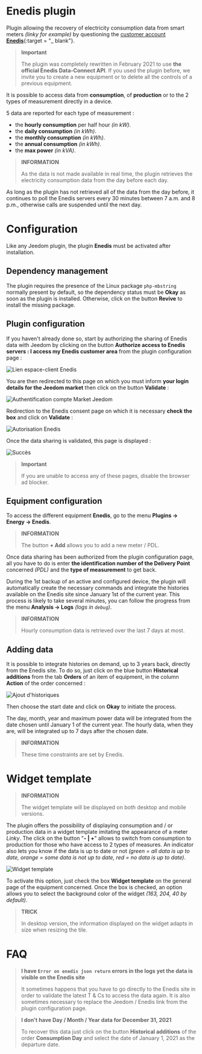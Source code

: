 # Enedis plugin

Plugin allowing the recovery of electricity consumption data from smart meters *(linky for example)* by questioning the [customer account **Enedis**](https://mon-compte.enedis.fr/auth/XUI/#login/&realm=/enedis&forward=true){:target = "\_ blank"}.

>**Important**
>
>The plugin was completely rewritten in February 2021 to use **the official Enedis Data-Connect API**. If you used the plugin before, we invite you to create a new equipment or to delete all the controls of a previous equipment.

It is possible to access data from **consumption**, of **production** or to the 2 types of measurement directly in a device.

5 data are reported for each type of measurement :
- the **hourly consumption** per half hour *(in kW)*.
- the **daily consumption** *(in kWh)*.
- the **monthly consumption** *(in kWh)*.
- the **annual consumption** *(in kWh)*.
- the **max power** *(in kVA)*.

>**INFORMATION**  
>    
>As the data is not made available in real time, the plugin retrieves the electricity consumption data from the day before each day.

As long as the plugin has not retrieved all of the data from the day before, it continues to poll the Enedis servers every 30 minutes between 7 a.m. and 8 p.m., otherwise calls are suspended until the next day.

# Configuration

Like any Jeedom plugin, the plugin **Enedis** must be activated after installation.

## Dependency management

The plugin requires the presence of the Linux package `php-mbstring` normally present by default, so the dependency status must be **Okay** as soon as the plugin is installed. Otherwise, click on the button **Revive** to install the missing package.

## Plugin configuration

If you haven't already done so, start by authorizing the sharing of Enedis data with Jeedom by clicking on the button **Authorize access to Enedis servers : I access my Enedis customer area** from the plugin configuration page :      

![Lien espace-client Enedis](./images/link_enedis.png)

You are then redirected to this page on which you must inform **your login details for the Jeedom market** then click on the button **Validate** :      

![Authentification compte Market Jeedom](./images/Auth_Jeedom.png)

Redirection to the Enedis consent page on which it is necessary **check the box** and click on **Validate** :     

![Autorisation Enedis](./images/Auth_Enedis.png)

Once the data sharing is validated, this page is displayed :     

![Succès](./images/Auth_Enedis_success.png)

>**Important**
>    
>If you are unable to access any of these pages, disable the browser ad blocker.

## Equipment configuration

To access the different equipment **Enedis**, go to the menu **Plugins → Energy → Enedis**.

>**INFORMATION**
>    
>The button **+ Add** allows you to add a new meter / PDL.

Once data sharing has been authorized from the plugin configuration page, all you have to do is enter **the identification number of the Delivery Point** concerned *(PDL)* and the **type of measurement** to get back.

During the 1st backup of an active and configured device, the plugin will automatically create the necessary commands and integrate the histories available on the Enedis site since January 1st of the current year. This process is likely to take several minutes, you can follow the progress from the menu **Analysis → Logs** *(logs in ``debug``)*.

>**INFORMATION**
>
>Hourly consumption data is retrieved over the last 7 days at most.

## Adding data

It is possible to integrate histories on demand, up to 3 years back, directly from the Enedis site. To do so, just click on the blue button **Historical additions** from the tab **Orders** of an item of equipment, in the column **Action** of the order concerned :

![Ajout d'historiques](./images/enedis_addHistory.png)

Then choose the start date and click on **Okay** to initiate the process.

The day, month, year and maximum power data will be integrated from the date chosen until January 1 of the current year. The hourly data, when they are, will be integrated up to 7 days after the chosen date.

>**INFORMATION**
>
>These time constraints are set by Enedis.

# Widget template

>**INFORMATION**
>     
>The widget template will be displayed on both desktop and mobile versions.

The plugin offers the possibility of displaying consumption and / or production data in a widget template imitating the appearance of a meter *Linky*. The click on the button "**- \| +**" allows to switch from consumption to production for those who have access to 2 types of measures. An indicator also lets you know if the data is up to date or not *(green = all data is up to date, orange = some data is not up to date, red = no data is up to date)*.

![Widget template](./images/enedis_screenshot1.png)

To activate this option, just check the box **Widget template** on the general page of the equipment concerned. Once the box is checked, an option allows you to select the background color of the widget *(163, 204, 40 by default)*.

>**TRICK**
>     
>In desktop version, the information displayed on the widget adapts in size when resizing the tile.

# FAQ

>**I have `Error on enedis json return` errors in the logs yet the data is visible on the Enedis site**
>
>It sometimes happens that you have to go directly to the Enedis site in order to validate the latest T & Cs to access the data again. It is also sometimes necessary to replace the Jeedom / Enedis link from the plugin configuration page.

>**I don't have Day / Month / Year data for December 31, 2021**
>
>To recover this data just click on the button **Historical additions** of the order **Consumption Day** and select the date of January 1, 2021 as the departure date.  
